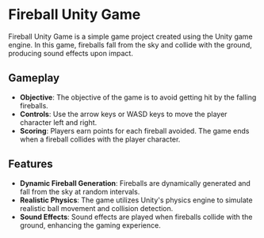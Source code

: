 # Fireball Unity Game

Fireball Unity Game is a simple game project created using the Unity game engine. In this game, fireballs fall from the sky and collide with the ground, producing sound effects upon impact.

## Gameplay

- **Objective**: The objective of the game is to avoid getting hit by the falling fireballs.
- **Controls**: Use the arrow keys or WASD keys to move the player character left and right.
- **Scoring**: Players earn points for each fireball avoided. The game ends when a fireball collides with the player character.

## Features

- **Dynamic Fireball Generation**: Fireballs are dynamically generated and fall from the sky at random intervals.
- **Realistic Physics**: The game utilizes Unity's physics engine to simulate realistic ball movement and collision detection.
- **Sound Effects**: Sound effects are played when fireballs collide with the ground, enhancing the gaming experience.
